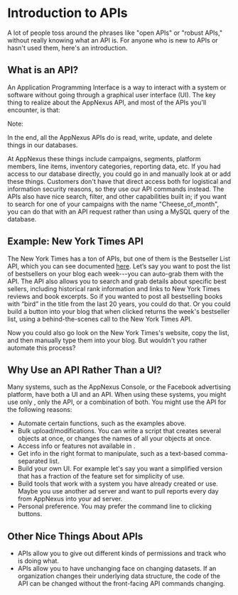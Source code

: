 # Introduction to APIs

<div class="body">

A lot of people toss around the phrases like "open APIs" or "robust
APIs," without really knowing what an API is. For anyone who is new to
APIs or hasn't used them, here's an introduction.

<div class="section">

## What is an API?

<div class="p">

An Application Programming Interface is a way to interact with a system
or software without going through a graphical user interface (UI). The
key thing to realize about the <span class="ph">AppNexus</span> API, and
most of the APIs you'll encounter, is that:

<div id="ID-0000160e__note_s1l_ppt_4wb" class="note">

<span class="notetitle">Note:</span>

In the end, all the <span class="ph">AppNexus</span> APIs do is read,
write, update, and delete things in our databases.

</div>

</div>

At <span class="ph">AppNexus</span> these things include campaigns,
segments, platform members, line items, inventory categories, reporting
data, etc. If you had access to our database directly, you could go in
and manually look at or add these things. Customers don't have that
direct access both for logistical and information security reasons, so
they use our API commands instead. The APIs also have nice search,
filter, and other capabilities built in; if you want to search for one
of your campaigns with the name "Cheese_of_month", you can do that with
an API request rather than using a MySQL query of the database.

</div>

<div class="section">

## Example: New York Times API

The New York Times has a ton of APIs, but one of them is the Bestseller
List API, which you can see documented
<a href="https://developer.nytimes.com/docs/books-product/1/overview"
class="xref" target="_blank">here</a>. Let’s say you want to post the
list of bestsellers on your blog each week---you can auto-grab them with
the API. The API also allows you to search and grab details about
specific best sellers, including historical rank information and links
to New York Times reviews and book excerpts. So if you wanted to post
all bestselling books with “bird” in the title from the last 20 years,
you could do that. Or you could build a button into your blog that when
clicked returns the week's bestseller list, using a behind-the-scenes
call to the New York Times API.

Now you could also go look on the New York Times's website, copy the
list, and then manually type them into your blog. But wouldn't you
rather automate this process?

</div>

<div class="section">

## Why Use an API Rather Than a UI?

Many systems, such as the <span class="ph">AppNexus</span> Console, or
the Facebook advertising platform, have both a UI and an API. When using
these systems, you might use only <span class="ph"></span>, only the
API, or a combination of both. You might use the API for the following
reasons:

- Automate certain functions, such as the examples above.
- Bulk upload/modifications. You can write a script that creates several
  objects at once, or changes the names of all your objects at once.
- Access info or features not available in <span class="ph"></span>.
- Get info in the right format to manipulate, such as a text-based
  comma-separated list.
- Build your own UI. For example let's say you want a simplified version
  that has a fraction of the feature set for simplicity of use.
- Build tools that work with a system you have already created or use.
  Maybe you use another ad server and want to pull reports every day
  from <span class="ph">AppNexus</span> into your ad server.
- Personal preference. You may prefer the command line to clicking
  buttons.

</div>

<div class="section">

## Other Nice Things About APIs

- APIs allow you to give out different kinds of permissions and track
  who is doing what.
- APIs allow you to have unchanging face on changing datasets. If an
  organization changes their underlying data structure, the code of the
  API can be changed without the front-facing API commands changing.

</div>

</div>
